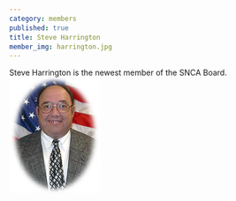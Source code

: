 ```yaml
---
category: members
published: true
title: Steve Harrington
member_img: harrington.jpg
---
```


Steve Harrington is the newest member of the SNCA Board.
![harrington.jpg](/public/images/harrington.jpg)
